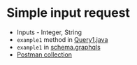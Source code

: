 # Simple input request
* Inputs - Integer, String
* `example1` method in [Query1.java](Query1.java)
* `example1` in [schema.graphqls](../../../../resources/schema.graphqls) 
* [Postman collection](example1.postman_collection.json)